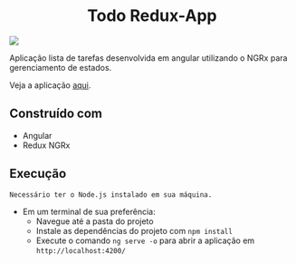 <h1 align="center">Todo Redux-App</h1>
<p align-"center">
  <img src="https://i.imgur.com/Of5KWmm.png"/>
</p>

Aplicação lista de tarefas desenvolvida em angular utilizando o NGRx para gerenciamento de estados.

Veja a aplicação [aqui](https://willacosta.github.io/todo-redux-app/).

## Construído com

- Angular
- Redux NGRx

## Execução

    Necessário ter o Node.js instalado em sua máquina.

- Em um terminal de sua preferência:
  - Navegue até a pasta do projeto
  - Instale as dependências do projeto com `npm install`
  - Execute o comando `ng serve -o` para abrir a aplicação em `http://localhost:4200/`

